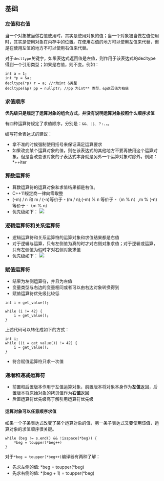 ## 基础

### 左值和右值

当一个对象被当做右值使用时，其实是使用对象的值；当一个对象被当做左值使用时，其实是使用对象在内存中的位置。在使用右值的地方可以使用左值来代替，但是在使用左值的地方不可以使用右值来代替。

对于`decltype`关键字，如果表达式返回值是左值，则作用于该表达式的decltype得到一个引用类型；如果是右值，则不变。例如：

```
int a = 1;
int *p = &a;
decltype(*p) r = a; //r为int &类型
decltype(&p) pp = nullptr; //pp 为int** 类型，&p返回值为右值

```

### 求值顺序

**优先级只是规定了运算对象的组合方式，并没有说明运算对象按照什么顺序求值**

有四种运算符规定了求值顺序，分别是：`&&、||、？:、，`。

编写符合表达式的建议：
- 拿不准的时候强制使用括号来保证满足运算要求
- 如果改变某个运算对象的值，则在该表达式的其他地方不要再使用这个运算对象。但是当改变该对象的子表达式本身就是另外一个运算对象时除外，例如：*++iter


### 算数运算符

- 算数运算符的运算对象和求值结果都是右值。
- C++11规定商一律向零取整
- (-m) / n 和 m / (-n)等价于 - (m / n);(-m) % n 等价于 -（m % n）,m % (-n)等价于 -（m % n）
- 优先级如下：
![](http://res.cloudinary.com/bytedance14/image/upload/v1531642643/%E5%B1%8F%E5%B9%95%E5%BF%AB%E7%85%A7_2018-07-15_%E4%B8%8B%E5%8D%884.15.12.png)

### 逻辑运算符和关系运算符

- 逻辑运算符和关系运算符的运算对象和求值结果都是右值
- 对于逻辑与运算，只有左侧值为真的时才对右侧对象求值；对于逻辑或运算，只有左侧值为假时才对右侧对象求值
- 优先级如下：
![](http://res.cloudinary.com/bytedance14/image/upload/v1531642654/%E5%B1%8F%E5%B9%95%E5%BF%AB%E7%85%A7_2018-07-15_%E4%B8%8B%E5%8D%884.15.22.png)

### 赋值运算符

- 结果为左侧运算符，并且为左值
- 变量类型与右边的变量相同或者可以由右边对象转换得到
- 赋值运算符优先级比较低

```
int i = get_value();

while (i != 42) {
    i = get_value();
}

```
上述代码可以转化成如下的方式：

```
int i;
while ((i = get_value()) != 42) {
    i = get_value();
}
```
- 符合赋值运算符只求一次值

### 递增和递减运算符

- 前置和后置版本作用于左值运算对象，前置版本将对象本身作为**左值**返回，后置版本将原始对象的拷贝值作为**右值**返回
- 后置运算符优先级高于解引用运算符优先级

#### 运算对象可以任意顺序求值

如果一个子条表达式改变了某个运算对象的值，另一条子表达式又要使用该值，运算对象的求值顺序很关键。
```
while (beg != s.end() && !isspace(*beg)) {
    *beg = toupper(*beg++)
}
```
对于`*beg = toupper(*beg++)`编译器有两种了解：
- 先求左侧的值: *beg = toupper(*beg)
- 先求右侧的值: *(beg + 1) = toupper(*beg)
